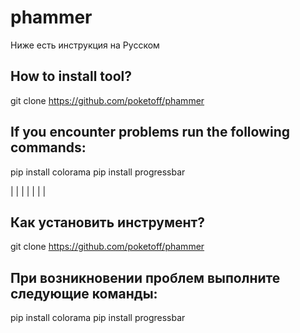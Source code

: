 # phammer

Ниже есть инструкция на Русском

How to install tool?
----------------------------------------------------
git clone https://github.com/poketoff/phammer


If you encounter problems run the following commands:
----------------------------------------------------
pip install colorama
pip install progressbar

|
|
|
|
|
|
|

Как установить инструмент?
----------------------------------------------------
git clone https://github.com/poketoff/phammer


При возникновении проблем выполните следующие команды:
----------------------------------------------------
pip install colorama
pip install progressbar